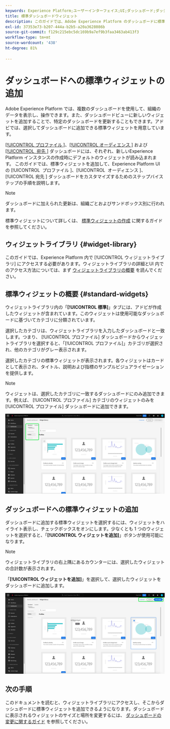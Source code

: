 ```yaml
---
keywords: Experience Platform;ユーザーインターフェイス;UI;ダッシュボード;ダッシュボード;プロファイル;セグメント;宛先;ライセンスの使用
title: 標準ダッシュボードウィジェット
description: このガイドでは、Adobe Experience Platform のダッシュボードに標準ウィジェットを追加するための手順を説明します。
exl-id: 37353e73-b207-444a-b2b5-a20a3628086b
source-git-commit: f129c215ebc5dc169b9a7ef9b3faa3463ab413f3
workflow-type: tm+mt
source-wordcount: '438'
ht-degree: 81%

---
```


# ダッシュボードへの標準ウィジェットの追加

Adobe Experience Platform では、複数のダッシュボードを使用して、組織のデータを表示し、操作できます。また、ダッシュボードビューに新しいウィジェットを追加することで、特定のダッシュボードを更新することもできます。アドビでは、選択してダッシュボードに追加できる標準ウィジェットを用意しています。

[[!UICONTROL &#x200B; プロファイル &#x200B;]](../guides/profiles.md#default-widgets)、[[!UICONTROL &#x200B; オーディエンス &#x200B;]](../guides/audiences.md#default-widgets) および [[!UICONTROL &#x200B; 宛先 &#x200B;]](../guides/destinations.md#default-widgets) ダッシュボードには、それぞれ、新しいExperience Platform インスタンスの作成時にデフォルトのウィジェットが読み込まれます。 このガイドでは、標準ウィジェットを追加して、Experience Platform UI の [!UICONTROL &#x200B; プロファイル &#x200B;]、[!UICONTROL &#x200B; オーディエンス &#x200B;]、[!UICONTROL &#x200B; 宛先 &#x200B;] ダッシュボードをカスタマイズするためのステップバイステップの手順を説明します。

>[!NOTE]
>
>ダッシュボードに加えられた更新は、組織ごとおよびサンドボックス別に行われます。

標準ウィジェットについて詳しくは、 [標準ウィジェットの作成](custom-widgets.md) に関するガイドを参照してください。

## ウィジェットライブラリ {#widget-library}

このガイドでは、Experience Platform 内で [!UICONTROL ウィジェットライブラリ] にアクセスする必要があります。ウィジェットライブラリの詳細とUI 内でのアクセス方法については、まず [ウィジェットライブラリの概要](widget-library.md) を読んでください。

## 標準ウィジェットの概要 {#standard-widgets}

ウィジェットライブラリ内の「**[!UICONTROL 標準]**」タブには、アドビが作成したウィジェットが含まれています。このウィジェットは使用可能なダッシュボードに基づいてカテゴリに分類されています。

選択したカテゴリは、ウィジェットライブラリを入力したダッシュボードと一致します。つまり、 [!UICONTROL プロファイル] ダッシュボードからウィジェットライブラリを選択すると、「[!UICONTROL プロファイル]」カテゴリが選択され、他のカテゴリがグレー表示されます。

選択したカテゴリの標準ウィジェットが表示されます。各ウィジェットはカードとして表示され、タイトル、説明および指標のサンプルビジュアライゼーションを提供します。

>[!NOTE]
>
>ウィジェットは、選択したカテゴリに一致するダッシュボードにのみ追加できます。例えば、 [!UICONTROL プロファイル] カテゴリのウィジェットのみを [!UICONTROL プロファイル] ダッシュボードに追加できます。

![ 「標準」タブと使用可能なカテゴリがハイライト表示されたウィジェットライブラリワークスペース ](../images/customization/standard-widgets.png)

## ダッシュボードへの標準ウィジェットの追加

ダッシュボードに追加する標準ウィジェットを選択するには、ウィジェットをハイライト表示し、チェックボックスをオンにします。少なくとも 1 つのウィジェットを選択すると、「**[!UICONTROL ウィジェットを追加]**」ボタンが使用可能になります。

>[!NOTE]
>
>ウィジェットライブラリの右上隅にあるカウンターには、選択したウィジェットの合計数が表示されます。

「**[!UICONTROL ウィジェットを追加]**」を選択して、選択したウィジェットをダッシュボードに追加します。

![ ウィジェットが選択され、「ウィジェットを追加」と「キャンセル」がハイライト表示されているウィジェットライブラリワークスペース ](../images/customization/add-widget.png)

## 次の手順

このドキュメントを読むと、ウィジェットライブラリにアクセスし、そこからダッシュボードに標準ウィジェットを追加できるようになります。ダッシュボードに表示されるウィジェットのサイズと場所を変更するには、 [ダッシュボードの変更に関するガイド](modify.md) を参照してください。
